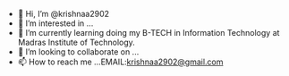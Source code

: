 - 👋 Hi, I’m @krishnaa2902
- 👀 I’m interested in ...
- 🌱 I’m currently learning doing my B-TECH in Information Technology at Madras Institute of Technology.
- 💞️ I’m looking to collaborate on ...
- 📫 How to reach me ...EMAIL:krishnaa2902@gmail.com

<!---
krishnaa2902/krishnaa2902 is a ✨ special ✨ repository because its `README.md` (this file) appears on your GitHub profile.
You can click the Preview link to take a look at your changes.
--->
